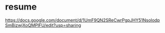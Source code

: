 # resume
https://docs.google.com/document/d/1UmF9QN2SReCwrPgpJHY51NsolodpSmBizwjXoQMPlFU/edit?usp=sharing
